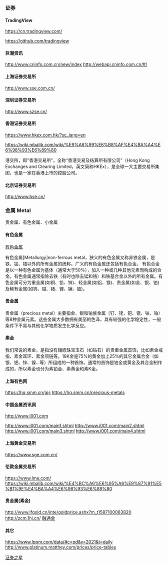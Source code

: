 

### 证券
#### TradingView
https://cn.tradingview.com/

https://github.com/tradingview
#### 巨潮资讯
http://www.cninfo.com.cn/new/index
http://webapi.cninfo.com.cn/#/
#### 上海证券交易所
http://www.sse.com.cn/

#### 深圳证券交易所
http://www.szse.cn/

#### 香港证券交易所
https://www.hkex.com.hk/?sc_lang=en

https://wiki.mbalib.com/wiki/%E9%A6%99%E6%B8%AF%E4%BA%A4%E6%98%93%E6%89%80

港交所，即“香港交易所”，全称“香港交易及结算所有限公司”（Hong Kong Exchanges and Clearing Limited，英文简称HKEx），是全球一大主要交易所集团，也是一家在香港上市的控股公司。

#### 北京证券交易所
http://www.bse.cn/

### 金属 Metal
贵金属、有色金属、小金属
#### 有色金属

[有色金属](https://www.baike.com/wikiid/1491978016201209437)

有色金属[Metallurgy]non-ferrous metal，狭义的有色金属又称非铁金属，是铁、锰、铬以外的所有金属的统称。广义的有色金属还包括有色合金。
有色合金是以一种有色金属为基体（通常大于50%），加入一种或几种其他元素而构成的合金。有色金属通常指除去铁（有时也除去锰和铬）和铁基合金以外的所有金属。有色金属可分为重金属(如铜、铅、锌)、轻金属(如铝、镁)、贵金属(如金、银、铂)及稀有金属(如钨、钼、锗、锂、镧、铀)。

#### 贵金属
贵金属（precious metal）主要指金、银和铂族金属（钌、铑、钯、锇、铱、铂）等8种金属元素。这些金属大多数拥有美丽的色泽，具有较强的化学稳定性，一般条件下不易与其他化学物质发生化学反应。
#### 素金
我们常说的素金，是指没有镶嵌珠宝玉石（如钻石）的贵重金属首饰，比如素金戒指、素金耳环、素金项链等。18K金是75%的黄金加上25%的其它金属合金（如银、钯、锌、镍…等）所组成的一种首饰。通常的首饰是铂金或黄金及其合金制作成的，所以素金也分为素铂金、素黄金和素K金。

#### 上海有色网
https://hq.smm.cn/gjs
https://hq.smm.cn/precious-metals

#### 中国金属资讯网
http://www.i001.com

http://www.i001.com/main1.shtml
http://www.i001.com/main2.shtml
http://www.i001.com/main3.shtml
http://www.i001.com/main4.shtml

#### 上海黄金交易所
https://www.sge.com.cn/

#### 伦敦金属交易所
https://www.lme.com/
https://wiki.mbalib.com/wiki/%E4%BC%A6%E6%95%A6%E9%87%91%E5%B1%9E%E4%BA%A4%E6%98%93%E6%89%80

#### 贵金属(素金)
http://www.lfgold.cn/inte/goldprice.ashx?m_t1587100063820
http://zcm.1hj.cn/
[融通金](https://i.jzj9999.com/quoteh5/)

#### 其它
https://www.lppm.com/data/#c=pd&y=2021&t=daily
http://www.platinum.matthey.com/prices/price-tables

[证券之星](http://quote.stockstar.com/)